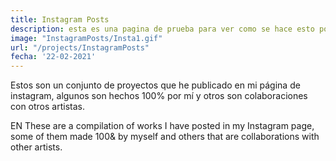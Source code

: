 ```yaml
---
title: Instagram Posts
description: esta es una pagina de prueba para ver como se hace esto porque en realidad no tengo idea de como se hace, igual que en la universidad.
image: "InstagramPosts/Insta1.gif"
url: "/projects/InstagramPosts"
fecha: '22-02-2021'
---
```


Estos son un conjunto de proyectos que he publicado en mi página de instagram, algunos son hechos 100% por mí y otros son colaboraciones con otros artistas.

EN
These are a compilation of works I have posted in my Instagram page, some of them made 100& by myself and others that are collaborations with other artists.

